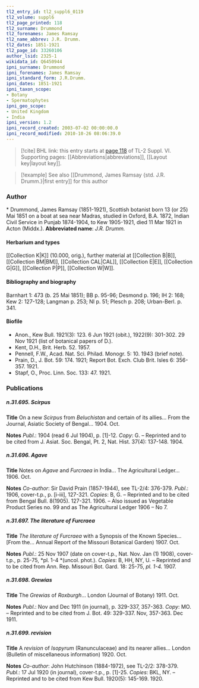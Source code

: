 ```yaml
---
tl2_entry_id: tl2_suppl6_0119
tl2_volume: suppl6
tl2_page_printed: 118
tl2_surname: Drummond
tl2_forenames: James Ramsay
tl2_name_abbrev: J.R. Drumm.
tl2_dates: 1851-1921
tl2_page_id: 33260106
author_lsid: 2325-1
wikidata_id: Q6450944
ipni_surname: Drummond
ipni_forenames: James Ramsay
ipni_standard_form: J.R.Drumm.
ipni_dates: 1851-1921
ipni_taxon_scope: 
- Botany
- Spermatophytes
ipni_geo_scope: 
- United Kingdom
- India
ipni_version: 1.2
ipni_record_created: 2003-07-02 00:00:00.0
ipni_record_modified: 2010-10-26 08:06:39.0
---
```



> [!cite] BHL link: this entry starts at [page 118](https://www.biodiversitylibrary.org/page/33260106) of TL-2 Suppl. VI.
> Supporting pages: [[Abbreviations|abbreviations]], [[Layout key|layout key]].

> [!example] See also [[Drummond, James Ramsay {std. J.R. Drumm.}|first entry]] for this author

### Author

\* Drummond, James Ramsay (1851-1921), Scottish botanist born 13 (or 25) Mai 1851 on a boat at sea near Madras, studied in Oxford, B.A. 1872, Indian Civil Service in Punjab 1874-1904, to Kew 1905-1921, died 11 Mar 1921 in Acton (Middx.). 
**Abbreviated name**: *J.R. Drumm.*

#### Herbarium and types

[[Collection K|K]] (10.000, orig.), further material at [[Collection B|B]], [[Collection BM|BM]], [[Collection CAL|CAL]], [[Collection E|E]], [[Collection G|G]], [[Collection P|P]], [[Collection W|W]].

#### Bibliography and biography

Barnhart 1: 473 (b. 25 Mai 1851); BB p. 95-96; Desmond p. 196; IH 2: 168; Kew 2: 127-128; Langman p. 253; NI p. 51; Plesch p. 208; Urban-Berl. p. 341.

#### Biofile

- Anon., Kew Bull. 1921(3): 123. 6 Jun 1921 (obit.), 1922(9): 301-302. 29 Nov 1921 (list of botanical papers of D.).
- Kent, D.H., Brit. Herb. 52. 1957.
- Pennell, F.W., Acad. Nat. Sci. Philad. Monogr. 5: 10. 1943 (brief note).
- Prain, D., J. Bot. 59: 174. 1921; Report Bot. Exch. Club Brit. Isles 6: 356-357. 1921.
- Stapf, O., Proc. Linn. Soc. 133: 47. 1921.

### Publications

##### n.31.695. Scirpus

**Title**
On a new *Scirpus* from *Beluchistan* and certain of its allies... From the Journal, Asiatic Society of Bengal... 1904. Oct.

**Notes**
*Publ*.: 1904 (read 6 Jul 1904), p. \[1\]-12. *Copy*: G. – Reprinted and to be cited from J. Asiat. Soc. Bengal, Pt. 2, Nat. Hist. 37(4): 137-148. 1904.

##### n.31.696. Agave

**Title**
Notes on *Agave* and *Furcraea* in India... The Agricultural Ledger... 1906. Oct.

**Notes**
*Co-author*: Sir David Prain (1857-1944), see TL-2/4: 376-379.
*Publ*.: 1906, cover-t.p., p. \[i-iii\], 127-321. *Copies*: B, G. – Reprinted and to be cited from Bengal Bull. 8(1905). 127-321. 1906. – Also issued as Vegetable Product Series no. 99 and as The Agricultural Ledger 1906 – No 7.

##### n.31.697. The literature of Furcraea

**Title**
*The literature of Furcraea* with a Synopsis of the Known Species... \[From the... Annual Report of the Missouri Botanical Garden) 1907. Oct.

**Notes**
*Publ*.: 25 Nov 1907 (date on cover-t.p., Nat. Nov. Jan (1) 1908), cover-t.p., p. 25-75, *pl. 1-4 *(uncol. phot.). *Copies*: B, HH, NY, U. – Reprinted and to be cited from Ann. Rep. Missouri Bot. Gard. 18: 25-75, *pl. 1-4.* 1907.

##### n.31.698. Grewias

**Title**
The *Grewias* of *Roxburgh*... London (Journal of Botany) 1911. Oct.

**Notes**
*Publ*.: Nov and Dec 1911 (in journal), p. 329-337, 357-363. *Copy*: MO. – Reprinted and to be cited from J. Bot. 49: 329-337. Nov, 357-363. Dec 1911.

##### n.31.699. revision

**Title**
A *revision* of *Isopyrum* (Ranunculaceae) and its nearer allies... London (Bulletin of miscellaneous information) 1920. Oct.

**Notes**
*Co-author*: John Hutchinson (1884-1972), see TL-2/2: 378-379.
*Publ*.: 17 Jul 1920 (in journal), cover-t.p., p. \[1\]-25. *Copies*: BKL, NY. – Reprinted and to be cited from Kew Bull. 1920(5): 145-169. 1920.

